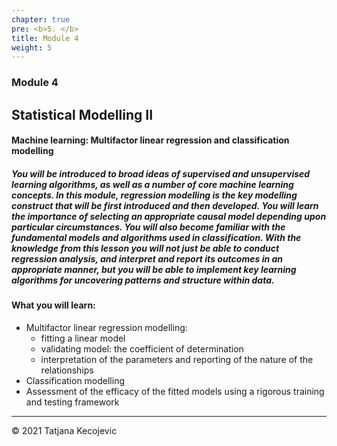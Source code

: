 ```yaml
---
chapter: true
pre: <b>5. </b>
title: Module 4
weight: 5
---
```


### Module 4

## Statistical Modelling II

#### Machine learning: Multifactor linear regression and classification modelling

##### You will be introduced to broad ideas of supervised and unsupervised learning algorithms, as well as a number of core machine learning concepts. In this module, regression modelling is the key modelling construct that will be first introduced and then developed. You will learn the importance of selecting an appropriate causal model depending upon particular circumstances. You will also become familiar with the fundamental models and algorithms used in classification. With the knowledge from this lesson you will not just be able to conduct regression analysis, and interpret and report its outcomes in an appropriate manner, but you will be able to implement key learning algorithms for uncovering patterns and structure within data. 

#### What you will learn:

* Multifactor linear regression modelling:
  -	fitting a linear model
  -	validating model: the coefficient of determination
  -	interpretation of the parameters and reporting of the nature of the relationships
*	Classification modelling
*	Assessment of the efficacy of the fitted models using a rigorous training and testing framework


-----------------------------
© 2021 Tatjana Kecojevic